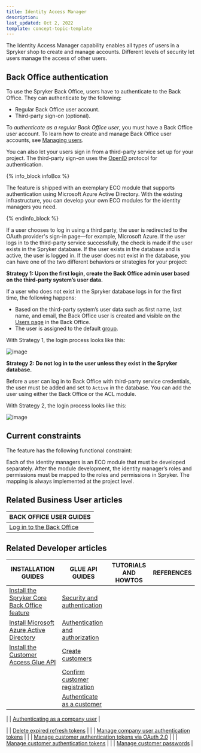 ```yaml
---
title: Identity Access Manager
description:
last_updated: Oct 2, 2022
template: concept-topic-template
---
```


The Identity Access Manager capability enables all types of users in a Spryker shop to create and manage accounts. Different levels of security let users manage the access of other users.

## Back Office authentication


To use the Spryker Back Office, users have to authenticate to the Back Office. They can authenticate by the following:

* Regular Back Office user account.
* Third-party sign-on (optional).

To *authenticate as a regular Back Office user*, you must have a Back Office user account. To learn how to create and manage Back Office user accounts, see [Managing users](/docs/pbc/all/user-management/{{page.version}}/manage-in-the-back-office/manage-users/create-users.html).

You can also let your users sign in from a third-party service set up for your project. The third-party sign-on uses the [OpenID](https://en.wikipedia.org/wiki/OpenID) protocol for authentication.

{% info_block infoBox %}

The feature is shipped with an exemplary ECO module that supports authentication using Microsoft Azure Active Directory. With the existing infrastructure, you can develop your own ECO modules for the identity managers you need.

{% endinfo_block %}

If a user chooses to log in using a third party, the user is redirected to the OAuth provider's sign-in page—for example, Microsoft Azure. If the user logs in to the third-party service successfully, the check is made if the user exists in the Spryker database. If the user exists in the database and is active, the user is logged in. If the user does not exist in the database, you can have one of the two different behaviors or strategies for your project:

<a name="strategies"></a>

**Strategy 1: Upon the first login, create the Back Office admin user based on the third-party system’s user data.**

If a user who does not exist in the Spryker database logs in for the first time, the following happens:
* Based on the third-party system’s user data such as first name, last name, and email, the Back Office user is created and visible on the [Users page](/docs/pbc/all/user-management/{{page.version}}/manage-in-the-back-office/manage-users/create-users.html) in the Back Office.
* The user is assigned to the default [group](/docs/pbc/all/user-management/{{page.version}}/manage-in-the-back-office/manage-user-groups/create-user-groups.html).

With Strategy 1, the login process looks like this:

![image](https://confluence-connect.gliffy.net/embed/image/5b0f6ab5-d4d5-4b53-b82a-d73bec9c81ea.png?utm_medium=live&utm_source=custom)

**Strategy 2: Do not log in to the user unless they exist in the Spryker database.**

Before a user can log in to Back Office with third-party service credentials, the user must be added and set to `Active` in the database. You can add the user using either the Back Office or the ACL module.

With Strategy 2, the login process looks like this:

![image](https://confluence-connect.gliffy.net/embed/image/5b0f6ab5-d4d5-4b53-b82a-d73bec9c81ea.png?utm_medium=live&utm_source=custom)

## Current constraints

The feature has the following functional constraint:

Each of the identity managers is an ECO module that must be developed separately. After the module development, the identity manager’s roles and permissions must be mapped to the roles and permissions in Spryker. The mapping is always implemented at the project level.

## Related Business User articles

|BACK OFFICE USER GUIDES|
|---|
| [Log in to the Back Office](/docs/pbc/all/identity-access-manager/{{page.version}}/log-into-the-back-office.html) |



## Related Developer articles

|INSTALLATION GUIDES  | GLUE API GUIDES | TUTORIALS AND HOWTOS | REFERENCES |
|---------|---------| - | - |
| [Install the Spryker Core Back Office feature](/docs/pbc/all/identity-access-manager/{{page.version}}/install-and-upgrade/install-the-spryker-core-back-office-feature.html)  | [Security and authentication](/docs/pbc/all/identity-access-manager/{{page.version}}/manage-using-glue-api/glue-api-security-and-authentication.html) |
| [Install Microsoft Azure Active Directory](/docs/pbc/all/identity-access-manager/{{page.version}}/install-and-upgrade/install-microsoft-azure-active-directory.html)   | [Authentication and authorization](/docs/pbc/all/identity-access-manager/{{page.version}}/manage-using-glue-api/glue-api-authentication-and-authorization.html) |
| [Install the Customer Access Glue API](/docs/pbc/all/identity-access-manager/{{page.version}}/install-and-upgrade/install-the-customer-access-glue-api.html) |  [Create customers](/docs/pbc/all/identity-access-manager/{{page.version}}/manage-using-glue-api/glue-api-create-customers.html) |
| | [Confirm customer registration](/docs/pbc/all/identity-access-manager/{{page.version}}/manage-using-glue-api/glue-api-confirm-customer-registration.html) |
| | [Authenticate as a customer](/docs/pbc/all/identity-access-manager/{{page.version}}/manage-using-glue-api/glue-api-authenticate-as-a-customer.html) |


| | [Authenticating as a company user](/docs/pbc/all/identity-access-manager/{{page.version}}/manage-using-glue-api/glue-api-authenticate-as-a-company-user.html) |

| | [Delete expired refresh tokens](/docs/pbc/all/identity-access-manager/{{page.version}}/manage-using-glue-api/glue-api-delete-expired-refresh-tokens.html) |
| | [Manage company user authentication tokens](/docs/pbc/all/identity-access-manager/{{page.version}}/manage-using-glue-api/glue-api-manage-company-user-authentication-tokens.html) |
| | [Manage customer authentication tokens via OAuth 2.0](/docs/pbc/all/identity-access-manager/{{page.version}}/manage-using-glue-api/glue-api-manage-customer-authentication-tokens-via-oauth-2.0.html) |
| | [Manage customer authentication tokens](/docs/pbc/all/identity-access-manager/{{page.version}}/manage-using-glue-api/glue-api-manage-customer-authentication-tokens.html) |
| | [Manage customer passwords](/docs/pbc/all/identity-access-manager/{{page.version}}/manage-using-glue-api/glue-api-manage-customer-passwords.html) |
